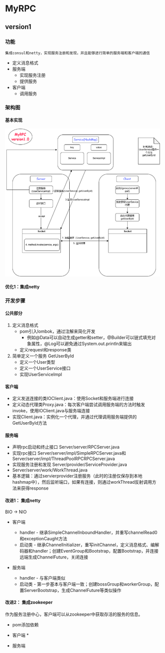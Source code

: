 # MyRPC

## version1

### 功能
`集成consul和netty，实现服务注册和发现，并且能够进行简单的服务端和客户端的通信`

* 定义消息格式
* 服务端
  * 实现服务注册
  * 提供服务
* 客户端
  * 调用服务

### 架构图

#### 基本实现

<img src="开发手册.assets/version1.0.png" alt="version1.0" style="zoom:80%;" />



#### 优化1：集成netty







### 开发步骤

#### 公共部分

1. 定义消息格式
   * pom引入lombok，通过注解来简化开发
     * 例如@Data可以自动生成getter和setter，@Builder可以链式填充对象属性，@Log可以避免通过System.out.println来输出
   * 定义request和response类
2. 简单定义一个服务 GetUserById
   * 定义一个User类型
   * 定义一个UserService接口
   * 实现UserServiceImpl
   
#### 客户端

* 定义发送连接的类IOClient.java：使用Socket和服务端进行连接
* 定义动态代理类Proxy.java：每次客户端尝试调用服务端的方法时触发invoke，使用IOClient.java与服务端连接
* 实现Client.java：实例化一个代理，并通过代理调用服务端提供的GetUserById方法

#### 服务端

* 声明rpc启动和终止接口 Server/server/RPCServer.java
* 实现rpc接口 Server/server/impl/SimpleRPCServer.java和Server/server/impl/ThreadPoolRPCRPCServer.java
* 实现服务注册和发现 Server/provider/ServiceProvider.java
*  Server/server/work/WorkThread.java
* 基本逻辑：通过servierprovider注册服务（此时的注册仅保存到本地hashmap中），然后监听端口，如果有连接，则通过workThread反射调用方法来获得response

#### 改进1： 集成netty

BIO -> NIO

* 客户端
  * handler - 继承SimpleChannelInboundHandler，并重写channelRead0和exceptionCaught方法
  * 启动类 - 继承ChannelInitializer，重写initChannel，定义消息格式、编解码器和handler；创建EventGroup和Bootstrap，配置Bootstrap，并连接远端生成ChannelFuture，关闭连接

* 服务端

  * handler - 与客户端类似
  * 启动类 - 第一步基本与客户端一致；创建bossGroup和workerGroup，配置ServerBootstrap，生成ChannelFuture等类似操作

  



#### 改进2： 集成zookeeper

作为服务注册中心，客户端可以从zookeeper中获取存活的服务的信息。

* pom添加依赖

* 客户端
  * 
* 服务端

